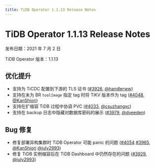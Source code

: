 ```yaml
---
title: TiDB Operator 1.1.13 Release Notes
---
```


# TiDB Operator 1.1.13 Release Notes

发布日期：2021 年 7 月 2 日

TiDB Operator 版本：1.1.13

## 优化提升

- 支持为 TiCDC 配置到下游的 TLS 证书 ([#3926](https://github.com/pingcap/tidb-operator/pull/3926), [@handlerww](https://github.com/handlerww))
- 支持在未为 BR `toolImage` 指定 tag 时将 TiKV 版本作为 tag ([#4048](https://github.com/pingcap/tidb-operator/pull/4048), [@KanShiori](https://github.com/KanShiori))
- 支持在扩缩容 TiDB 过程中协调 PVC ([#4033](https://github.com/pingcap/tidb-operator/pull/4033), [@csuzhangxc](https://github.com/csuzhangxc))
- 支持在 backup 日志中隐藏对数据库密码的展示 ([#3979](https://github.com/pingcap/tidb-operator/pull/3979), [@dveeden](https://github.com/dveeden))

## Bug 修复

- 修复部署异构集群时 TiDB Operator 可能 panic 的问题 ([#4054](https://github.com/pingcap/tidb-operator/pull/4054) [#3965](https://github.com/pingcap/tidb-operator/pull/3965), [@KanShiori](https://github.com/KanShiori) [@july2993](https://github.com/july2993))
- 修复 TiDB 实例缩容后在 TiDB Dashboard 中仍然存在的问题 ([#3929](https://github.com/pingcap/tidb-operator/pull/3929), [@july2993](https://github.com/july2993))
